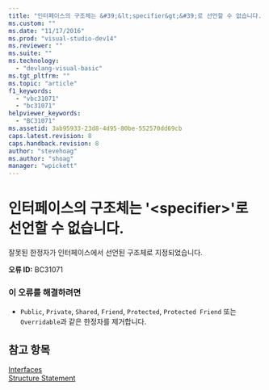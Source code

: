 ```yaml
---
title: "인터페이스의 구조체는 &#39;&lt;specifier&gt;&#39;로 선언할 수 없습니다. | Microsoft Docs"
ms.custom: ""
ms.date: "11/17/2016"
ms.prod: "visual-studio-dev14"
ms.reviewer: ""
ms.suite: ""
ms.technology: 
  - "devlang-visual-basic"
ms.tgt_pltfrm: ""
ms.topic: "article"
f1_keywords: 
  - "vbc31071"
  - "bc31071"
helpviewer_keywords: 
  - "BC31071"
ms.assetid: 3ab95933-23d8-4d95-80be-552570dd69cb
caps.latest.revision: 8
caps.handback.revision: 8
author: "stevehoag"
ms.author: "shoag"
manager: "wpickett"
---
```

# 인터페이스의 구조체는 &#39;&lt;specifier&gt;&#39;로 선언할 수 없습니다.
잘못된 한정자가 인터페이스에서 선언된 구조체로 지정되었습니다.  
  
 **오류 ID:** BC31071  
  
### 이 오류를 해결하려면  
  
-   `Public`, `Private`, `Shared`, `Friend`, `Protected`, `Protected Friend` 또는 `Overridable`과 같은 한정자를 제거합니다.  
  
## 참고 항목  
 [Interfaces](../Topic/Interfaces%20\(Visual%20Basic\).md)   
 [Structure Statement](../Topic/Structure%20Statement.md)
